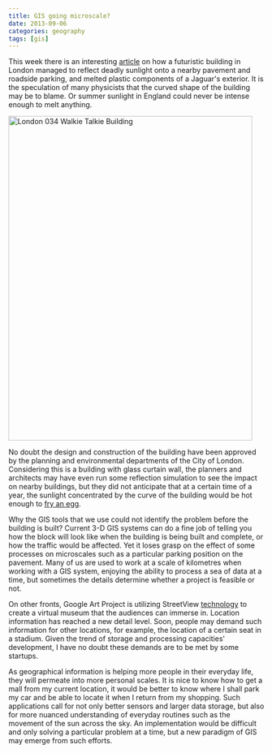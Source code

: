 ```yaml
---
title: GIS going microscale?
date: 2013-09-06
categories: geography
tags: [gis]
---
```


This week there is an interesting [article](http://news.yahoo.com/glare-london-skyscraper-melted-jaguar-133036022.html) on how a futuristic building in London managed to reflect deadly sunlight onto a nearby pavement and roadside parking, and melted plastic components of a Jaguar's exterior. It is the speculation of many physicists that the curved shape of the building may be to blame. Or summer sunlight in England could never be intense enough to melt anything.

<a href="http://www.flickr.com/photos/zongo/8859375267/" title="London 034 Walkie Talkie Building by David Holt London, on Flickr"><img src="http://farm4.staticflickr.com/3699/8859375267_31f9e4d683_z.jpg" width="480" height="640" alt="London 034 Walkie Talkie Building"></a>

No doubt the design and construction of the building have been approved by the planning and environmental departments of the City of London. Considering this is a building with glass curtain wall, the planners and architects may have even run some reflection simulation to see the impact on nearby buildings, but they did not anticipate that at a certain time of a year, the sunlight concentrated by the curve of the building would be hot enough to [fry an egg](http://www.theguardian.com/uk-news/video/2013/sep/03/london-walkie-talkie-skyscraper-video).

Why the GIS tools that we use could not identify the problem before the building is built? Current 3-D GIS systems can do a fine job of telling you how the block will look like when the building is being built and complete, or how the traffic would be affected. Yet it loses grasp on the effect of some processes on microscales such as a particular parking position on the pavement. Many of us are used to work at a scale of kilometres when working with a GIS system, enjoying the ability to process a sea of data at a time, but sometimes the details determine whether a project is feasible or not.

On other fronts, Google Art Project is utilizing StreetView [technology](https://sites.google.com/a/pressatgoogle.com/art-project/technology-behind-the-art-project) to create a virtual museum that the audiences can immerse in. Location information has reached a new detail level. Soon, people may demand such information for other locations, for example, the location of a certain seat in a stadium. Given the trend of storage and processing capacities' development, I have no doubt these demands are to be met by some startups.

As geographical information is helping more people in their everyday life, they will permeate into more personal scales. It is nice to know how to get a mall from my current location, it would be better to know where I shall park my car and be able to locate it when I return from my shopping. Such applications call for not only better sensors and larger data storage, but also for more nuanced understanding of everyday routines such as the movement of the sun across the sky. An implementation would be difficult and only solving a particular problem at a time, but a new paradigm of GIS may emerge from such efforts.
